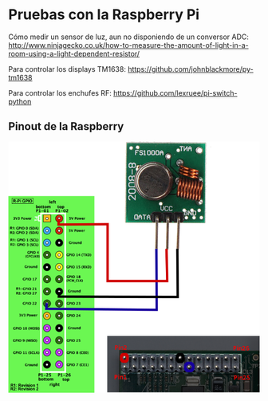 # Pruebas con la Raspberry Pi

Cómo medir un sensor de luz, aun no disponiendo de un conversor ADC: <http://www.ninjagecko.co.uk/how-to-measure-the-amount-of-light-in-a-room-using-a-light-dependent-resistor/>

Para controlar los displays TM1638: <https://github.com/johnblackmore/py-tm1638>

Para controlar los enchufes RF: <https://github.com/lexruee/pi-switch-python>

Pinout de la Raspberry
--

![](connectrf.png)


